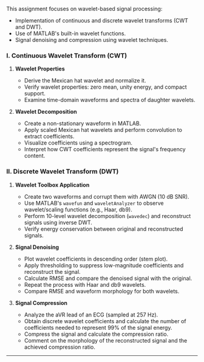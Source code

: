 This assignment focuses on wavelet-based signal processing:
- Implementation of continuous and discrete wavelet transforms (CWT and DWT).  
- Use of MATLAB's built-in wavelet functions.  
- Signal denoising and compression using wavelet techniques.

### **I. Continuous Wavelet Transform (CWT)**

1. **Wavelet Properties**  
   - Derive the Mexican hat wavelet and normalize it.  
   - Verify wavelet properties: zero mean, unity energy, and compact support.  
   - Examine time-domain waveforms and spectra of daughter wavelets.

2. **Wavelet Decomposition**  
   - Create a non-stationary waveform in MATLAB.  
   - Apply scaled Mexican hat wavelets and perform convolution to extract coefficients.  
   - Visualize coefficients using a spectrogram.  
   - Interpret how CWT coefficients represent the signal's frequency content.

### **II. Discrete Wavelet Transform (DWT)**

1. **Wavelet Toolbox Application**  
   - Create two waveforms and corrupt them with AWGN (10 dB SNR).  
   - Use MATLAB's `wavefun` and `waveletAnalyzer` to observe wavelet/scaling functions (e.g., Haar, db9).  
   - Perform 10-level wavelet decomposition (`wavedec`) and reconstruct signals using inverse DWT.  
   - Verify energy conservation between original and reconstructed signals.

2. **Signal Denoising**  
   - Plot wavelet coefficients in descending order (stem plot).  
   - Apply thresholding to suppress low-magnitude coefficients and reconstruct the signal.  
   - Calculate RMSE and compare the denoised signal with the original.  
   - Repeat the process with Haar and db9 wavelets.  
   - Compare RMSE and waveform morphology for both wavelets.

3. **Signal Compression**  
   - Analyze the aVR lead of an ECG (sampled at 257 Hz).  
   - Obtain discrete wavelet coefficients and calculate the number of coefficients needed to represent 99% of the signal energy.  
   - Compress the signal and calculate the compression ratio.  
   - Comment on the morphology of the reconstructed signal and the achieved compression ratio.

---
